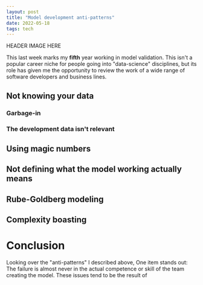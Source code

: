 ```yaml
---
layout: post
title: "Model development anti-patterns"
date: 2022-05-18
tags: tech
---
```


HEADER IMAGE HERE

This last week marks my **fifth** year working in model validation. This isn't a popular career niche for people going into "data-science" disciplines, but its role has given me the opportunity to review the work of a wide range of software developers and business lines. 



## Not knowing your data

### Garbage-in


### The development data isn't relevant


## Using magic numbers

## Not defining what the model working actually means



## Rube-Goldberg modeling


## Complexity boasting



## 




# Conclusion

Looking over the "anti-patterns" I described above, One item stands out: The failure is almost never in the actual competence or skill of the team creating the model. These issues tend to be the result of 










